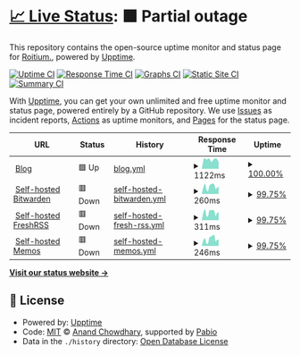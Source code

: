 # [📈 Live Status](https://yanyao2333.github.io/upptime): <!--live status--> **🟧 Partial outage**

This repository contains the open-source uptime monitor and status page for [Roitium.](https://yanyao2333.github.io/upptime), powered by [Upptime](https://github.com/upptime/upptime).

[![Uptime CI](https://github.com/yanyao2333/upptime/workflows/Uptime%20CI/badge.svg)](https://github.com/yanyao2333/upptime/actions?query=workflow%3A%22Uptime+CI%22)
[![Response Time CI](https://github.com/yanyao2333/upptime/workflows/Response%20Time%20CI/badge.svg)](https://github.com/yanyao2333/upptime/actions?query=workflow%3A%22Response+Time+CI%22)
[![Graphs CI](https://github.com/yanyao2333/upptime/workflows/Graphs%20CI/badge.svg)](https://github.com/yanyao2333/upptime/actions?query=workflow%3A%22Graphs+CI%22)
[![Static Site CI](https://github.com/yanyao2333/upptime/workflows/Static%20Site%20CI/badge.svg)](https://github.com/yanyao2333/upptime/actions?query=workflow%3A%22Static+Site+CI%22)
[![Summary CI](https://github.com/yanyao2333/upptime/workflows/Summary%20CI/badge.svg)](https://github.com/yanyao2333/upptime/actions?query=workflow%3A%22Summary+CI%22)

With [Upptime](https://upptime.js.org), you can get your own unlimited and free uptime monitor and status page, powered entirely by a GitHub repository. We use [Issues](https://github.com/yanyao2333/upptime/issues) as incident reports, [Actions](https://github.com/yanyao2333/upptime/actions) as uptime monitors, and [Pages](https://yanyao2333.github.io/upptime) for the status page.

<!--start: status pages-->
<!-- This summary is generated by Upptime (https://github.com/upptime/upptime) -->
<!-- Do not edit this manually, your changes will be overwritten -->
<!-- prettier-ignore -->
| URL | Status | History | Response Time | Uptime |
| --- | ------ | ------- | ------------- | ------ |
| <img alt="" src="https://icons.duckduckgo.com/ip3/www.roitium.com.ico" height="13"> [Blog](https://www.roitium.com) | 🟩 Up | [blog.yml](https://github.com/yanyao2333/upptime/commits/HEAD/history/blog.yml) | <details><summary><img alt="Response time graph" src="./graphs/blog/response-time-week.png" height="20"> 1122ms</summary><br><a href="https://yanyao2333.github.io/upptime/history/blog"><img alt="Response time 1088" src="https://img.shields.io/endpoint?url=https%3A%2F%2Fraw.githubusercontent.com%2Fyanyao2333%2Fupptime%2FHEAD%2Fapi%2Fblog%2Fresponse-time.json"></a><br><a href="https://yanyao2333.github.io/upptime/history/blog"><img alt="24-hour response time 840" src="https://img.shields.io/endpoint?url=https%3A%2F%2Fraw.githubusercontent.com%2Fyanyao2333%2Fupptime%2FHEAD%2Fapi%2Fblog%2Fresponse-time-day.json"></a><br><a href="https://yanyao2333.github.io/upptime/history/blog"><img alt="7-day response time 1122" src="https://img.shields.io/endpoint?url=https%3A%2F%2Fraw.githubusercontent.com%2Fyanyao2333%2Fupptime%2FHEAD%2Fapi%2Fblog%2Fresponse-time-week.json"></a><br><a href="https://yanyao2333.github.io/upptime/history/blog"><img alt="30-day response time 1102" src="https://img.shields.io/endpoint?url=https%3A%2F%2Fraw.githubusercontent.com%2Fyanyao2333%2Fupptime%2FHEAD%2Fapi%2Fblog%2Fresponse-time-month.json"></a><br><a href="https://yanyao2333.github.io/upptime/history/blog"><img alt="1-year response time 1088" src="https://img.shields.io/endpoint?url=https%3A%2F%2Fraw.githubusercontent.com%2Fyanyao2333%2Fupptime%2FHEAD%2Fapi%2Fblog%2Fresponse-time-year.json"></a></details> | <details><summary><a href="https://yanyao2333.github.io/upptime/history/blog">100.00%</a></summary><a href="https://yanyao2333.github.io/upptime/history/blog"><img alt="All-time uptime 100.00%" src="https://img.shields.io/endpoint?url=https%3A%2F%2Fraw.githubusercontent.com%2Fyanyao2333%2Fupptime%2FHEAD%2Fapi%2Fblog%2Fuptime.json"></a><br><a href="https://yanyao2333.github.io/upptime/history/blog"><img alt="24-hour uptime 100.00%" src="https://img.shields.io/endpoint?url=https%3A%2F%2Fraw.githubusercontent.com%2Fyanyao2333%2Fupptime%2FHEAD%2Fapi%2Fblog%2Fuptime-day.json"></a><br><a href="https://yanyao2333.github.io/upptime/history/blog"><img alt="7-day uptime 100.00%" src="https://img.shields.io/endpoint?url=https%3A%2F%2Fraw.githubusercontent.com%2Fyanyao2333%2Fupptime%2FHEAD%2Fapi%2Fblog%2Fuptime-week.json"></a><br><a href="https://yanyao2333.github.io/upptime/history/blog"><img alt="30-day uptime 100.00%" src="https://img.shields.io/endpoint?url=https%3A%2F%2Fraw.githubusercontent.com%2Fyanyao2333%2Fupptime%2FHEAD%2Fapi%2Fblog%2Fuptime-month.json"></a><br><a href="https://yanyao2333.github.io/upptime/history/blog"><img alt="1-year uptime 100.00%" src="https://img.shields.io/endpoint?url=https%3A%2F%2Fraw.githubusercontent.com%2Fyanyao2333%2Fupptime%2FHEAD%2Fapi%2Fblog%2Fuptime-year.json"></a></details>
| <img alt="" src="https://icons.duckduckgo.com/ip3/passwd.roitium.com.ico" height="13"> [Self-hosted Bitwarden](https://passwd.roitium.com) | 🟥 Down | [self-hosted-bitwarden.yml](https://github.com/yanyao2333/upptime/commits/HEAD/history/self-hosted-bitwarden.yml) | <details><summary><img alt="Response time graph" src="./graphs/self-hosted-bitwarden/response-time-week.png" height="20"> 260ms</summary><br><a href="https://yanyao2333.github.io/upptime/history/self-hosted-bitwarden"><img alt="Response time 255" src="https://img.shields.io/endpoint?url=https%3A%2F%2Fraw.githubusercontent.com%2Fyanyao2333%2Fupptime%2FHEAD%2Fapi%2Fself-hosted-bitwarden%2Fresponse-time.json"></a><br><a href="https://yanyao2333.github.io/upptime/history/self-hosted-bitwarden"><img alt="24-hour response time 297" src="https://img.shields.io/endpoint?url=https%3A%2F%2Fraw.githubusercontent.com%2Fyanyao2333%2Fupptime%2FHEAD%2Fapi%2Fself-hosted-bitwarden%2Fresponse-time-day.json"></a><br><a href="https://yanyao2333.github.io/upptime/history/self-hosted-bitwarden"><img alt="7-day response time 260" src="https://img.shields.io/endpoint?url=https%3A%2F%2Fraw.githubusercontent.com%2Fyanyao2333%2Fupptime%2FHEAD%2Fapi%2Fself-hosted-bitwarden%2Fresponse-time-week.json"></a><br><a href="https://yanyao2333.github.io/upptime/history/self-hosted-bitwarden"><img alt="30-day response time 281" src="https://img.shields.io/endpoint?url=https%3A%2F%2Fraw.githubusercontent.com%2Fyanyao2333%2Fupptime%2FHEAD%2Fapi%2Fself-hosted-bitwarden%2Fresponse-time-month.json"></a><br><a href="https://yanyao2333.github.io/upptime/history/self-hosted-bitwarden"><img alt="1-year response time 255" src="https://img.shields.io/endpoint?url=https%3A%2F%2Fraw.githubusercontent.com%2Fyanyao2333%2Fupptime%2FHEAD%2Fapi%2Fself-hosted-bitwarden%2Fresponse-time-year.json"></a></details> | <details><summary><a href="https://yanyao2333.github.io/upptime/history/self-hosted-bitwarden">99.75%</a></summary><a href="https://yanyao2333.github.io/upptime/history/self-hosted-bitwarden"><img alt="All-time uptime 99.55%" src="https://img.shields.io/endpoint?url=https%3A%2F%2Fraw.githubusercontent.com%2Fyanyao2333%2Fupptime%2FHEAD%2Fapi%2Fself-hosted-bitwarden%2Fuptime.json"></a><br><a href="https://yanyao2333.github.io/upptime/history/self-hosted-bitwarden"><img alt="24-hour uptime 99.99%" src="https://img.shields.io/endpoint?url=https%3A%2F%2Fraw.githubusercontent.com%2Fyanyao2333%2Fupptime%2FHEAD%2Fapi%2Fself-hosted-bitwarden%2Fuptime-day.json"></a><br><a href="https://yanyao2333.github.io/upptime/history/self-hosted-bitwarden"><img alt="7-day uptime 99.75%" src="https://img.shields.io/endpoint?url=https%3A%2F%2Fraw.githubusercontent.com%2Fyanyao2333%2Fupptime%2FHEAD%2Fapi%2Fself-hosted-bitwarden%2Fuptime-week.json"></a><br><a href="https://yanyao2333.github.io/upptime/history/self-hosted-bitwarden"><img alt="30-day uptime 99.09%" src="https://img.shields.io/endpoint?url=https%3A%2F%2Fraw.githubusercontent.com%2Fyanyao2333%2Fupptime%2FHEAD%2Fapi%2Fself-hosted-bitwarden%2Fuptime-month.json"></a><br><a href="https://yanyao2333.github.io/upptime/history/self-hosted-bitwarden"><img alt="1-year uptime 99.55%" src="https://img.shields.io/endpoint?url=https%3A%2F%2Fraw.githubusercontent.com%2Fyanyao2333%2Fupptime%2FHEAD%2Fapi%2Fself-hosted-bitwarden%2Fuptime-year.json"></a></details>
| <img alt="" src="https://icons.duckduckgo.com/ip3/rss.roitium.com.ico" height="13"> [Self-hosted FreshRSS](https://rss.roitium.com) | 🟥 Down | [self-hosted-fresh-rss.yml](https://github.com/yanyao2333/upptime/commits/HEAD/history/self-hosted-fresh-rss.yml) | <details><summary><img alt="Response time graph" src="./graphs/self-hosted-fresh-rss/response-time-week.png" height="20"> 311ms</summary><br><a href="https://yanyao2333.github.io/upptime/history/self-hosted-fresh-rss"><img alt="Response time 306" src="https://img.shields.io/endpoint?url=https%3A%2F%2Fraw.githubusercontent.com%2Fyanyao2333%2Fupptime%2FHEAD%2Fapi%2Fself-hosted-fresh-rss%2Fresponse-time.json"></a><br><a href="https://yanyao2333.github.io/upptime/history/self-hosted-fresh-rss"><img alt="24-hour response time 344" src="https://img.shields.io/endpoint?url=https%3A%2F%2Fraw.githubusercontent.com%2Fyanyao2333%2Fupptime%2FHEAD%2Fapi%2Fself-hosted-fresh-rss%2Fresponse-time-day.json"></a><br><a href="https://yanyao2333.github.io/upptime/history/self-hosted-fresh-rss"><img alt="7-day response time 311" src="https://img.shields.io/endpoint?url=https%3A%2F%2Fraw.githubusercontent.com%2Fyanyao2333%2Fupptime%2FHEAD%2Fapi%2Fself-hosted-fresh-rss%2Fresponse-time-week.json"></a><br><a href="https://yanyao2333.github.io/upptime/history/self-hosted-fresh-rss"><img alt="30-day response time 319" src="https://img.shields.io/endpoint?url=https%3A%2F%2Fraw.githubusercontent.com%2Fyanyao2333%2Fupptime%2FHEAD%2Fapi%2Fself-hosted-fresh-rss%2Fresponse-time-month.json"></a><br><a href="https://yanyao2333.github.io/upptime/history/self-hosted-fresh-rss"><img alt="1-year response time 306" src="https://img.shields.io/endpoint?url=https%3A%2F%2Fraw.githubusercontent.com%2Fyanyao2333%2Fupptime%2FHEAD%2Fapi%2Fself-hosted-fresh-rss%2Fresponse-time-year.json"></a></details> | <details><summary><a href="https://yanyao2333.github.io/upptime/history/self-hosted-fresh-rss">99.75%</a></summary><a href="https://yanyao2333.github.io/upptime/history/self-hosted-fresh-rss"><img alt="All-time uptime 99.51%" src="https://img.shields.io/endpoint?url=https%3A%2F%2Fraw.githubusercontent.com%2Fyanyao2333%2Fupptime%2FHEAD%2Fapi%2Fself-hosted-fresh-rss%2Fuptime.json"></a><br><a href="https://yanyao2333.github.io/upptime/history/self-hosted-fresh-rss"><img alt="24-hour uptime 99.99%" src="https://img.shields.io/endpoint?url=https%3A%2F%2Fraw.githubusercontent.com%2Fyanyao2333%2Fupptime%2FHEAD%2Fapi%2Fself-hosted-fresh-rss%2Fuptime-day.json"></a><br><a href="https://yanyao2333.github.io/upptime/history/self-hosted-fresh-rss"><img alt="7-day uptime 99.75%" src="https://img.shields.io/endpoint?url=https%3A%2F%2Fraw.githubusercontent.com%2Fyanyao2333%2Fupptime%2FHEAD%2Fapi%2Fself-hosted-fresh-rss%2Fuptime-week.json"></a><br><a href="https://yanyao2333.github.io/upptime/history/self-hosted-fresh-rss"><img alt="30-day uptime 99.09%" src="https://img.shields.io/endpoint?url=https%3A%2F%2Fraw.githubusercontent.com%2Fyanyao2333%2Fupptime%2FHEAD%2Fapi%2Fself-hosted-fresh-rss%2Fuptime-month.json"></a><br><a href="https://yanyao2333.github.io/upptime/history/self-hosted-fresh-rss"><img alt="1-year uptime 99.51%" src="https://img.shields.io/endpoint?url=https%3A%2F%2Fraw.githubusercontent.com%2Fyanyao2333%2Fupptime%2FHEAD%2Fapi%2Fself-hosted-fresh-rss%2Fuptime-year.json"></a></details>
| <img alt="" src="https://icons.duckduckgo.com/ip3/memos.roitium.com.ico" height="13"> [Self-hosted Memos](https://memos.roitium.com) | 🟥 Down | [self-hosted-memos.yml](https://github.com/yanyao2333/upptime/commits/HEAD/history/self-hosted-memos.yml) | <details><summary><img alt="Response time graph" src="./graphs/self-hosted-memos/response-time-week.png" height="20"> 246ms</summary><br><a href="https://yanyao2333.github.io/upptime/history/self-hosted-memos"><img alt="Response time 247" src="https://img.shields.io/endpoint?url=https%3A%2F%2Fraw.githubusercontent.com%2Fyanyao2333%2Fupptime%2FHEAD%2Fapi%2Fself-hosted-memos%2Fresponse-time.json"></a><br><a href="https://yanyao2333.github.io/upptime/history/self-hosted-memos"><img alt="24-hour response time 288" src="https://img.shields.io/endpoint?url=https%3A%2F%2Fraw.githubusercontent.com%2Fyanyao2333%2Fupptime%2FHEAD%2Fapi%2Fself-hosted-memos%2Fresponse-time-day.json"></a><br><a href="https://yanyao2333.github.io/upptime/history/self-hosted-memos"><img alt="7-day response time 246" src="https://img.shields.io/endpoint?url=https%3A%2F%2Fraw.githubusercontent.com%2Fyanyao2333%2Fupptime%2FHEAD%2Fapi%2Fself-hosted-memos%2Fresponse-time-week.json"></a><br><a href="https://yanyao2333.github.io/upptime/history/self-hosted-memos"><img alt="30-day response time 273" src="https://img.shields.io/endpoint?url=https%3A%2F%2Fraw.githubusercontent.com%2Fyanyao2333%2Fupptime%2FHEAD%2Fapi%2Fself-hosted-memos%2Fresponse-time-month.json"></a><br><a href="https://yanyao2333.github.io/upptime/history/self-hosted-memos"><img alt="1-year response time 247" src="https://img.shields.io/endpoint?url=https%3A%2F%2Fraw.githubusercontent.com%2Fyanyao2333%2Fupptime%2FHEAD%2Fapi%2Fself-hosted-memos%2Fresponse-time-year.json"></a></details> | <details><summary><a href="https://yanyao2333.github.io/upptime/history/self-hosted-memos">99.75%</a></summary><a href="https://yanyao2333.github.io/upptime/history/self-hosted-memos"><img alt="All-time uptime 99.31%" src="https://img.shields.io/endpoint?url=https%3A%2F%2Fraw.githubusercontent.com%2Fyanyao2333%2Fupptime%2FHEAD%2Fapi%2Fself-hosted-memos%2Fuptime.json"></a><br><a href="https://yanyao2333.github.io/upptime/history/self-hosted-memos"><img alt="24-hour uptime 99.99%" src="https://img.shields.io/endpoint?url=https%3A%2F%2Fraw.githubusercontent.com%2Fyanyao2333%2Fupptime%2FHEAD%2Fapi%2Fself-hosted-memos%2Fuptime-day.json"></a><br><a href="https://yanyao2333.github.io/upptime/history/self-hosted-memos"><img alt="7-day uptime 99.75%" src="https://img.shields.io/endpoint?url=https%3A%2F%2Fraw.githubusercontent.com%2Fyanyao2333%2Fupptime%2FHEAD%2Fapi%2Fself-hosted-memos%2Fuptime-week.json"></a><br><a href="https://yanyao2333.github.io/upptime/history/self-hosted-memos"><img alt="30-day uptime 99.09%" src="https://img.shields.io/endpoint?url=https%3A%2F%2Fraw.githubusercontent.com%2Fyanyao2333%2Fupptime%2FHEAD%2Fapi%2Fself-hosted-memos%2Fuptime-month.json"></a><br><a href="https://yanyao2333.github.io/upptime/history/self-hosted-memos"><img alt="1-year uptime 99.31%" src="https://img.shields.io/endpoint?url=https%3A%2F%2Fraw.githubusercontent.com%2Fyanyao2333%2Fupptime%2FHEAD%2Fapi%2Fself-hosted-memos%2Fuptime-year.json"></a></details>

<!--end: status pages-->

[**Visit our status website →**](https://yanyao2333.github.io/upptime)

## 📄 License

- Powered by: [Upptime](https://github.com/upptime/upptime)
- Code: [MIT](./LICENSE) © [Anand Chowdhary](https://anandchowdhary.com), supported by [Pabio](https://pabio.com)
- Data in the `./history` directory: [Open Database License](https://opendatacommons.org/licenses/odbl/1-0/)
